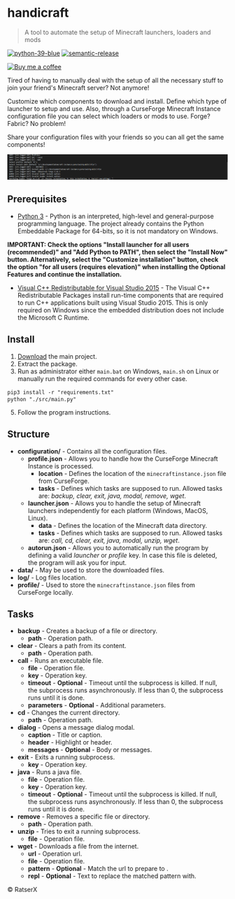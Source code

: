 
# handicraft

> A tool to automate the setup of Minecraft launchers, loaders and mods

[![python-39-blue](https://img.shields.io/badge/python-v3.9-blue)](https://www.python.org/) [![semantic-release](https://img.shields.io/badge/%20%20%F0%9F%93%A6%F0%9F%9A%80-semantic--release-e10079.svg)](https://github.com/semantic-release/semantic-release)

[![Buy me a coffee](https://www.buymeacoffee.com/assets/img/guidelines/download-assets-sm-2.svg)](https://www.buymeacoffee.com/Ratser)

Tired of having to manually deal with the setup of all the necessary stuff to join your friend's Minecraft server? Not anymore!

Customize which components to download and install. Define which type of launcher to setup and use. Also, through a CurseForge Minecraft Instance configuration file you can select which loaders or mods to use.
Forge? Fabric? No problem!

 Share your configuration files with your friends so you can all get the same components!

![Handicraft](https://raw.githubusercontent.com/RatserX/ratserx.github.io/master/public/images/minecraft-instance-analyzer.gif)

## Prerequisites

*  [Python 3](https://www.python.org/downloads/) - Python is an interpreted, high-level and general-purpose programming language. The project already contains the Python Embeddable Package for 64-bits, so it is not mandatory on Windows.

**IMPORTANT: Check the options "Install launcher for all users (recommended)" and "Add Python to PATH", then select the "Install Now" button. Alternatively, select the "Customize installation" button, check the option "for all users (requires elevation)" when installing the Optional Features and continue the installation.**

*  [Visual C++ Redistributable for Visual Studio 2015](https://www.microsoft.com/en-us/download/details.aspx?id=48145) - The Visual C++ Redistributable Packages install run-time components that are required to run C++ applications built using Visual Studio 2015. This is only required on Windows since the embedded distribution does not include the Microsoft C Runtime.

## Install

1.  [Download](https://github.com/RatserX/handicraft/archive/main.zip) the main project.
2. Extract the package.
3. Run as administrator either `main.bat` on Windows, `main.sh` on Linux or manually run the required commands for every other case.
```shell
pip3 install -r "requirements.txt"
python "./src/main.py"
```
5. Follow the program instructions.

## Structure

- **configuration/** - Contains all the configuration files.
	- **profile.json** - Allows you to handle how the CurseForge Minecraft Instance is processed.
		- **location** - Defines the location of the `minecraftinstance.json` file from CurseForge.
		- **tasks** - Defines which tasks are supposed to run. Allowed tasks are: *backup, clear, exit, java, modal, remove, wget*.
	- **launcher.json** - Allows you to handle the setup of Minecraft launchers independently for each platform (Windows, MacOS, Linux).
		- **data** - Defines the location of the Minecraft data directory.
		- **tasks** - Defines which tasks are supposed to run. Allowed tasks are: *call, cd, clear, exit, java, modal, unzip, wget*.
	- **autorun.json** - Allows you to automatically run the program by defining a valid *launcher* or *profile* key. In case this file is deleted, the program will ask you for input.
 - **data/** - May be used to store the downloaded files.
 - **log/** - Log files location.
 - **profile/** - Used to store the `minecraftinstance.json` files from CurseForge locally.

## Tasks

 - **backup** - Creates a backup of a file or directory.
	 - **path** - Operation path.
 - **clear** - Clears a path from its content.
	 - **path** - Operation path.
 - **call** - Runs an executable file.
	 - **file** - Operation file.
	 - **key** - Operation key.
	 - **timeout** - **Optional** - Timeout until the subprocess is killed. If null, the subprocess runs asynchronously. If less than 0, the subprocess runs until it is done.
	 - **parameters** - **Optional** - Additional parameters.
 - **cd** - Changes the current directory.
	 - **path** - Operation path.
 - **dialog** - Opens a message dialog modal.
	 - **caption** - Title or caption.
	 - **header** - Highlight or header.
	 - **messages** - **Optional** - Body or messages.
 - **exit** - Exits a running subprocess.
	 - **key** - Operation key.
 - **java** - Runs a java file.
	 - **file** - Operation file.
	 - **key** - Operation key.
	 - **timeout** - **Optional** - Timeout until the subprocess is killed. If null, the subprocess runs asynchronously. If less than 0, the subprocess runs until it is done.
 - **remove** - Removes a specific file or directory.
	 - **path** - Operation path.
 - **unzip** - Tries to exit a running subprocess.
	 - **file** - Operation file.
 - **wget** - Downloads a file from the internet.
	 - **url** - Operation url.
	 - **file** - Operation file.
	 - **pattern** - **Optional** - Match the url to prepare to .
	 - **repl** - **Optional** - Text to replace the matched pattern with.

© RatserX
